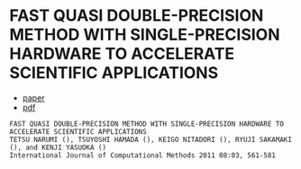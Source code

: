 # FAST QUASI DOUBLE-PRECISION METHOD WITH SINGLE-PRECISION HARDWARE TO ACCELERATE SCIENTIFIC APPLICATIONS

- [paper](https://www.worldscientific.com/doi/10.1142/S0219876211002708)
- [pdf](./fast_quasi_double-precision_method_with_single-precision_hardware_to_accelerate.pdf)


```
FAST QUASI DOUBLE-PRECISION METHOD WITH SINGLE-PRECISION HARDWARE TO ACCELERATE SCIENTIFIC APPLICATIONS
TETSU NARUMI (), TSUYOSHI HAMADA (), KEIGO NITADORI (), RYUJI SAKAMAKI (), and KENJI YASUOKA ()
International Journal of Computational Methods 2011 08:03, 561-581
```

